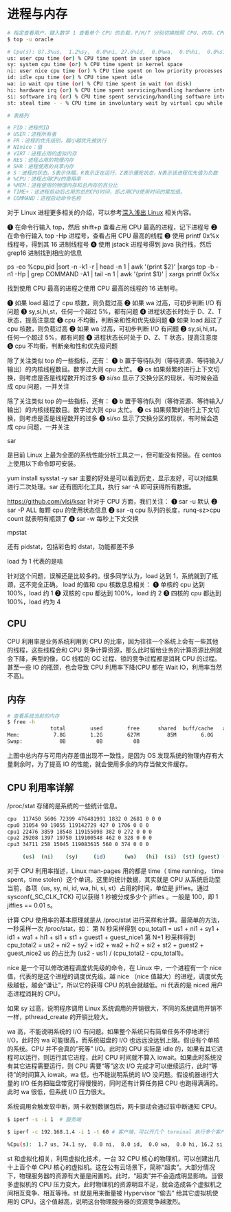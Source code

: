 # 进程与内存

```sh
# 指定查看用户，键入数字 1 查看单个 CPU 的负载，P/M/T 分别切换按照 CPU、内存、CPU 占用时间排序
$ top -u oracle

# Cpu(s): 87.3%us,  1.2%sy,  0.0%ni, 27.6%id,  0.0%wa,  0.0%hi,  0.0%si,  0.0%st
us: user cpu time (or) % CPU time spent in user space
sy: system cpu time (or) % CPU time spent in kernel space
ni: user nice cpu time (or) % CPU time spent on low priority processes
id: idle cpu time (or) % CPU time spent idle
wa: io wait cpu time (or) % CPU time spent in wait (on disk)
hi: hardware irq (or) % CPU time spent servicing/handling hardware interrupts
si: software irq (or) % CPU time spent servicing/handling software interrupts
st: steal time - - % CPU time in involuntary wait by virtual cpu while hypervisor is servicing another processor (or) % CPU time stolen from a virtual machine

# 表格列

# PID：进程的ID
# USER：进程所有者
# PR：进程的优先级别，越小越优先被执行
# NInice：值
# VIRT：进程占用的虚拟内存
# RES：进程占用的物理内存
# SHR：进程使用的共享内存
# S：进程的状态。S表示休眠，R表示正在运行，Z表示僵死状态，N表示该进程优先值为负数
# %CPU：进程占用CPU的使用率
# %MEM：进程使用的物理内存和总内存的百分比
# TIME+：该进程启动后占用的总的CPU时间，即占用CPU使用时间的累加值。
# COMMAND：进程启动命令名称
```

对于 Linux 进程更多相关的介绍，可以参考[深入浅出 Linux](https://github.com/wxyyxc1992/Distributed-Infrastructure-Series/tree/master/Linux) 相关内容。

➊ 在命令行输入 top，然后 shift+p 查看占用 CPU 最高的进程，记下进程号
➋ 在命令行输入 top -Hp 进程号，查看占用 CPU 最高的线程
➌ 使用 printf 0x%x 线程号，得到其 16 进制线程号
➍ 使用 jstack 进程号得到 java 执行栈，然后 grep16 进制找到相应的信息

ps -eo %cpu,pid |sort -n -k1 -r | head -n 1 | awk '{print $2}' |xargs  top -b -n1 -Hp | grep COMMAND -A1 | tail -n 1 | awk '{print $1}' | xargs printf 0x%x

找到使用 CPU 最高的进程之使用 CPU 最高的线程的 16 进制号。

➊ 如果 load 超过了 cpu 核数，则负载过高
➋ 如果 wa 过高，可初步判断 I/O 有问题
➌ sy,si,hi,st，任何一个超过 5%，都有问题
➍ 进程状态长时处于 D、Z、T 状态，提高注意度
➎ cpu 不均衡，判断亲和性和优先级问题 ➊ 如果 load 超过了 cpu 核数，则负载过高
➋ 如果 wa 过高，可初步判断 I/O 有问题
➌ sy,si,hi,st，任何一个超过 5%，都有问题
➍ 进程状态长时处于 D、Z、T 状态，提高注意度
➎ cpu 不均衡，判断亲和性和优先级问题

除了关注类似 top 的一些指标，还有：
➊ b 置于等待队列（等待资源、等待输入/输出）的内核线程数目。数字过大则 cpu 太忙。
➋ cs 如果频繁的进行上下文切换，则考虑是否是线程数开的过多
➌ si/so 显示了交换分区的现状，有时候会造成 cpu 问题，一并关注

除了关注类似 top 的一些指标，还有：
➊ b 置于等待队列（等待资源、等待输入/输出）的内核线程数目。数字过大则 cpu 太忙。
➋ cs 如果频繁的进行上下文切换，则考虑是否是线程数开的过多
➌ si/so 显示了交换分区的现状，有时候会造成 cpu 问题，一并关注

sar

是目前 Linux 上最为全面的系统性能分析工具之一，但可能没有预装。在 centos 上使用以下命令即可安装。

yum install sysstat -y
sar 主要的好处是可以看到历史，显示友好，可以对结果进行二次处理。sar 还有图形化工具，执行 sar -A 即可获得所有数据。

https://github.com/vlsi/ksar
针对于 CPU 方面，我们关注：
➊ sar -u 默认
➋ sar -P ALL 每颗 cpu 的使用状态信息
➌ sar -q cpu 队列的长度，runq-sz>cpu count 就表明有瓶颈了
➍ sar -w 每秒上下文交换

mpstat

还有 pidstat，包括彩色的 dstat，功能都差不多

load 为 1 代表的是啥

针对这个问题，误解还是比较多的。很多同学认为，load 达到 1，系统就到了瓶颈，这不完全正确。
load 的值和 cpu 核数息息相关：
➊ 单核的 cpu 达到 100%，load 约 1
➋ 双核的 cpu 都达到 100%，load 约 2
➌ 四核的 cpu 都达到 100%，load 约为 4

## CPU

CPU 利用率是业务系统利用到 CPU 的比率，因为往往一个系统上会有一些其他的线程，这些线程会和 CPU 竞争计算资源，那么此时留给业务的计算资源比例就会下降，典型的像，GC 线程的 GC 过程、锁的竞争过程都是消耗 CPU 的过程。甚至一些 IO 的瓶颈，也会导致 CPU 利用率下降(CPU 都在 Wait IO，利用率当然不高)。

## 内存

```sh
# 查看系统当前的内存
$ free -h
              total        used        free      shared  buff/cache   available
Mem:           7.8G        1.2G        627M         85M        6.0G        6.0G
Swap:            0B          0B          0B
```

上图中总内存与可用内存差值出现不一致性，是因为 OS 发现系统的物理内存有大量剩余时，为了提高 IO 的性能，就会使用多余的内存当做文件缓存。

## CPU 利用率详解

/proc/stat 存储的是系统的一些统计信息。

```sh
cpu  117450 5606 72399 476481991 1832 0 2681 0 0 0
cpu0 31054 90 19055 119142729 427 0 1706 0 0 0
cpu1 22476 3859 18548 119155098 382 0 272 0 0 0
cpu2 29208 1397 19750 119100548 462 0 328 0 0 0
cpu3 34711 258 15045 119083615 560 0 374 0 0 0

     (us)  (ni)    (sy)     (id)      (wa)   (hi)  (si)  (st) (guest) (guest_nice)
```

对于 CPU 利用率描述，Linux man-pages 用的都是 time（ time running， time spent，time stolen）这个单词。这里的统计数据，其实就是 CPU 从系统启动至当前，各项（us, sy, ni, id, wa, hi, si, st）占用的时间，单位是 jiffies。通过 sysconf(\_SC_CLK_TCK) 可以获得 1 秒被分成多少个 jiffies 。一般是 100，即 1 jiffies == 0.01 s。

计算 CPU 使用率的基本原理就是从 /proc/stat 进行采样和计算。最简单的方法，一秒采样一次 /proc/stat，如：
第 N 秒采样得到 cpu_total1 = us1 + ni1 + sy1 + id1 + wa1 + hi1 + si1 + st1 + guest1 + guest_nice1
第 N+1 秒采样得到 cpu_total2 = us2 + ni2 + sy2 + id2 + wa2 + hi2 + si2 + st2 + guest2 + guest_nice2
us 的占比为 (us2 - us1) / (cpu_total2 - cpu_total1)。

nice 是一个可以修改进程调度优先级的命令，在 Linux 中，一个进程有一个 nice 值，代表的是这个进程的调度优先级。越 nice （nice 值越大）的进程，调度优先级越低，越会“谦让”，所以它的获得 CPU 的机会就越低。ni 代表的是 niced 用户态进程消耗的 CPU。

如果 sy 过高，说明程序调用 Linux 系统调用的开销很大，不同的系统调用开销不一样，pthread_create 的开销比较大。

wa 高，不能说明系统的 I/O 有问题。如果整个系统只有简单任务不停地进行 I/O，此时的 wa 可能很高，而系统磁盘的 I/O 也远远没达到上限。假设有个单核的系统。CPU 并不会真的“死等” I/O。此时的 CPU 实际是 idle 的，如果有其它进程可以运行，则运行其它进程，此时 CPU 时间就不算入 iowait。如果此时系统没有其它进程需要运行，则 CPU 需要“等”这次 I/O 完成才可以继续运行，此时“等待”的时间算入 iowait。wa 低，也不能说明系统的 I/O 没问题。假设机器进行大量的 I/O 任务把磁盘带宽打得慢慢的，同时还有计算任务把 CPU 也跑得满满的。此时 wa 很低，但系统 I/O 压力很大。

系统调用会触发软中断，网卡收到数据包后，网卡驱动会通过软中断通知 CPU。

```sh
$ iperf -s -i 1  # 服务端

$ iperf -c 192.168.1.4 -i 1 -t 60 # 客户端，可以开几个 terminal 执行多个客户端，这样 si 的变化才会比较明显

%Cpu(s):  1.7 us, 74.1 sy,  0.0 ni,  8.0 id,  0.0 wa,  0.0 hi, 16.2 si,  0.0 st
```

st 和虚拟化相关，利用虚拟化技术，一台 32 CPU 核心的物理机，可以创建出几十上百个单 CPU 核心的虚拟机。这在公有云场景下，简称“超卖”。大部分情况下，物理服务器的资源有大量是闲置的。此时，“超卖”并不会造成明显影响。当很多虚拟机的 CPU 压力变大，此时物理机的资源明显不足，就会造成各个虚拟机之间相互竞争、相互等待。st 就是用来衡量被 Hypervisor “偷去” 给其它虚拟机使用的 CPU。这个值越高，说明这台物理服务器的资源竞争越激烈。

